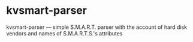 kvsmart-parser
==============

kvsmart-parser — simple S.M.A.R.T. parser with the account of hard disk
vendors and names of S.M.A.R.T.S.'s attributes
